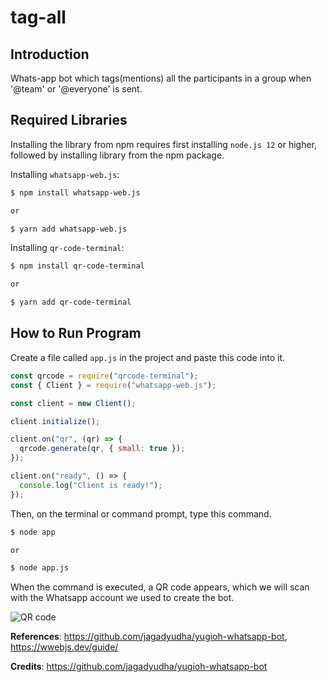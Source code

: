 # tag-all

## Introduction

Whats-app bot which tags(mentions) all the participants in a group when '@team' or '@everyone' is sent.

## Required Libraries

Installing the library from npm requires first installing `node.js 12` or higher, followed by installing library from the npm package.

Installing `whatsapp-web.js`:

```bash
$ npm install whatsapp-web.js

or

$ yarn add whatsapp-web.js
```

Installing `qr-code-terminal`:

```bash
$ npm install qr-code-terminal

or

$ yarn add qr-code-terminal
```

## How to Run Program

Create a file called `app.js` in the project and paste this code into it.

```javascript
const qrcode = require("qrcode-terminal");
const { Client } = require("whatsapp-web.js");

const client = new Client();

client.initialize();

client.on("qr", (qr) => {
  qrcode.generate(qr, { small: true });
});

client.on("ready", () => {
  console.log("Client is ready!");
});
```

Then, on the terminal or command prompt, type this command.

```bash
$ node app

or

$ node app.js
```

When the command is executed, a QR code appears, which we will scan with the Whatsapp account we used to create the bot.

<img
  alt='QR code'
  src='https://res.cloudinary.com/dlpb6j88q/image/upload/v1649589295/jagad.dev/posts/how-to-create-a-whatsapp-bot-with-node-js/Qr_code_mkrfyt.png'
/>

**References**: https://github.com/jagadyudha/yugioh-whatsapp-bot, https://wwebjs.dev/guide/

**Credits**: https://github.com/jagadyudha/yugioh-whatsapp-bot
